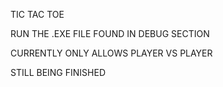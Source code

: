 TIC TAC TOE

RUN THE .EXE FILE FOUND IN DEBUG SECTION

CURRENTLY ONLY ALLOWS PLAYER VS PLAYER

STILL BEING FINISHED
